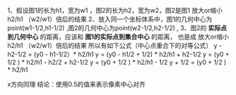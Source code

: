 1、假设图1的长为h1，宽为w1 ，图2的长为h2，宽为w2，图2是图1 放大or缩小 h2/h1 （w2/w1）倍后的结果
2、放入同一个坐标体系中，图1的几何中心为point(w1-1/2,h1-1/2) ,图2的几何中心为point(w2-1/2,h2-1/2) ,
3、图2的  <strong>实际点到几何中心</strong> 的距离，应该和 <strong>图1的实际点到集合中心</strong> 的距离， 也是成 放大or缩小 h2/h1 （w2/w1）倍后的结果
所以有如下公式（中心点重合下的对等公式）
y - h2-1/2 = (y0 - h1-1/2）* h2/h1
y = (y0 - h1/2 + 1/2) * h2/h1  +  h2-1/2
y = (y0 + 1/2 ) * h2/h1 - h2/2 + h2-1/2
y = (y0 + 1/2 ) * h2/h1  -  1/2
y + 1/2 = (y0 + 1/2 ) * h2/h1

x方向同理
结论：使用0.5的值来表示像素中心对齐
